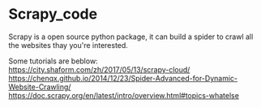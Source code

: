 # Scrapy_code
Scrapy is a open source python package, it can build a spider to crawl all the websites thay you're interested.

Some tutorials are beblow:  
  https://city.shaform.com/zh/2017/05/13/scrapy-cloud/  
  https://chenqx.github.io/2014/12/23/Spider-Advanced-for-Dynamic-Website-Crawling/ 
  https://doc.scrapy.org/en/latest/intro/overview.html#topics-whatelse    
